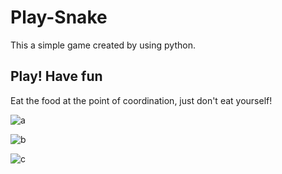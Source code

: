 # Play-Snake
This a simple game created by using python.

## Play! Have fun
Eat the food at the point of coordination, just don't eat yourself!

![a](https://user-images.githubusercontent.com/49120359/93558872-05752880-f99c-11ea-9601-8747990e129c.PNG)

![b](https://user-images.githubusercontent.com/49120359/93558883-0b6b0980-f99c-11ea-84b2-186503d2bf9e.PNG)

![c](https://user-images.githubusercontent.com/49120359/93558891-0efe9080-f99c-11ea-80f7-a2a815151f0d.PNG)



